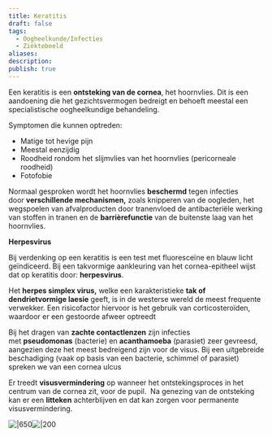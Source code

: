 ```yaml
---
title: Keratitis
draft: false
tags:
  - Oogheelkunde/Infecties
  - Ziektebeeld
aliases: 
description: 
publish: true
---
```




Een keratitis is een **ontsteking van de cornea**, het hoornvlies. Dit is een aandoening die het gezichtsvermogen bedreigt en behoeft meestal een specialistische oogheelkundige behandeling.

Symptomen die kunnen optreden:

- Matige tot hevige pijn
- Meestal eenzijdig
- Roodheid rondom het slijmvlies van het hoornvlies (pericorneale roodheid)
- Fotofobie

Normaal gesproken wordt het hoornvlies **beschermd** tegen infecties door **verschillende mechanismen,** zoals knipperen van de oogleden, het wegspoelen van afvalproducten door tranenvloed de antibacteriële werking van stoffen in tranen en de **barrièrefunctie** van de buitenste laag van het hoornvlies.

**Herpesvirus**

Bij verdenking op een keratitis is een test met fluoresceïne en blauw licht geïndiceerd. Bij een takvormige aankleuring van het cornea-epitheel wijst dat op keratitis door: **herpesvirus**.

Het **herpes simplex virus,** welke een karakteristieke **tak of dendrietvormige laesie** geeft, is in de westerse wereld de meest frequente verwekker. Een risicofactor hiervoor is het gebruik van corticosteroïden, waardoor er een gestoorde afweer optreedt

Bij het dragen van **zachte contactlenzen** zijn infecties met **pseudomonas** (bacterie) en **acanthamoeba** (parasiet) zeer gevreesd, aangezien deze het meest bedreigend zijn voor de visus. Bij een uitgebreide beschadiging (vaak op basis van een bacterie, schimmel of parasiet) spreken we van een cornea ulcus

Er treedt **visusvermindering** op wanneer het ontstekingsproces in het centrum van de cornea zit, voor de pupil.  Na genezing van de ontsteking kan er een **litteken** achterblijven en dat kan zorgen voor permanente visusvermindering.


![|650](https://i.imgur.com/sqm03XD.png)![|200](https://i.imgur.com/XjVr1om.png)